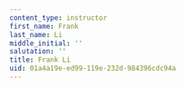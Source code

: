 ```yaml
---
content_type: instructor
first_name: Frank
last_name: Li
middle_initial: ''
salutation: ''
title: Frank Li
uid: 01a4a19e-ed99-119e-232d-984396cdc94a
---
```


